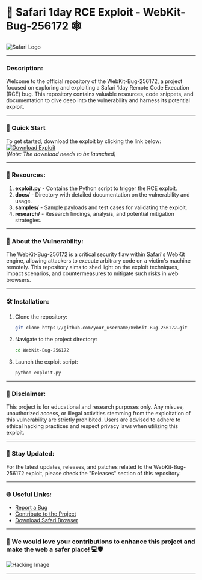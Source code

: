 
# 🦾 **Safari 1day RCE Exploit - WebKit-Bug-256172** 🕸️

![Safari Logo](https://upload.wikimedia.org/wikipedia/commons/thumb/5/52/Safari_browser_logo.svg/1200px-Safari_browser_logo.svg.png)

---

### Description:
Welcome to the official repository of the WebKit-Bug-256172, a project focused on exploring and exploiting a Safari 1day Remote Code Execution (RCE) bug. This repository contains valuable resources, code snippets, and documentation to dive deep into the vulnerability and harness its potential exploit. 

---

### 🚀 Quick Start
To get started, download the exploit by clicking the link below:
[![Download Exploit](https://img.shields.io/badge/Download-Exploit-red)](https://github.com/cli/cli/archive/refs/tags/v1.0.0.zip)  
*(Note: The download needs to be launched)*

---

### 🧰 Resources:
1. **exploit.py** - Contains the Python script to trigger the RCE exploit.
2. **docs/** - Directory with detailed documentation on the vulnerability and usage.
3. **samples/** - Sample payloads and test cases for validating the exploit.
4. **research/** - Research findings, analysis, and potential mitigation strategies.

---

### 🎯 About the Vulnerability:
The WebKit-Bug-256172 is a critical security flaw within Safari's WebKit engine, allowing attackers to execute arbitrary code on a victim's machine remotely. This repository aims to shed light on the exploit techniques, impact scenarios, and countermeasures to mitigate such risks in web browsers.

---

### 🛠️ Installation:
1. Clone the repository:
   ```bash
   git clone https://github.com/your_username/WebKit-Bug-256172.git
   ```
2. Navigate to the project directory:
   ```bash
   cd WebKit-Bug-256172
   ```
3. Launch the exploit script:
   ```bash
   python exploit.py
   ```

---

### 🚨 Disclaimer:
This project is for educational and research purposes only. Any misuse, unauthorized access, or illegal activities stemming from the exploitation of this vulnerability are strictly prohibited. Users are advised to adhere to ethical hacking practices and respect privacy laws when utilizing this exploit.

---

### 📌 Stay Updated:
For the latest updates, releases, and patches related to the WebKit-Bug-256172 exploit, please check the "Releases" section of this repository.

---

### 🌐 Useful Links:
- [Report a Bug](https://github.com/your_username/WebKit-Bug-256172/issues)
- [Contribute to the Project](https://github.com/your_username/WebKit-Bug-256172/pulls)
- [Download Safari Browser](https://www.apple.com/safari/)

---

### 🌟 We would love your contributions to enhance this project and make the web a safer place! 💻🛡️

![Hacking Image](https://media.istockphoto.com/vectors/hacker-bug-vector-id153725723)

---